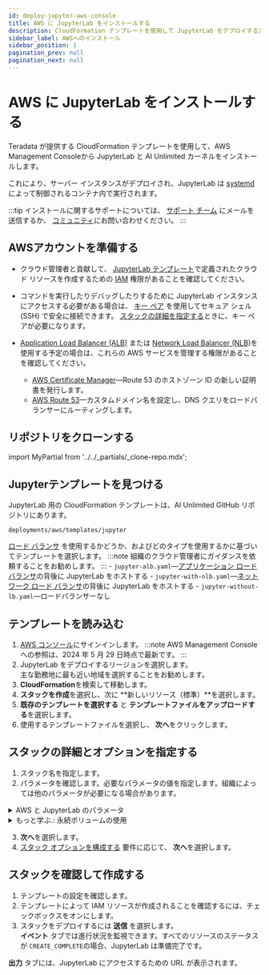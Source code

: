 ```yaml
---
id: deploy-jupyter-aws-console
title: AWS に JupyterLab をインストールする
description: CloudFormation テンプレートを使用して JupyterLab をデプロイする方法を学びます。
sidebar_label: AWSへのインストール
sidebar_position: 1
pagination_prev: null
pagination_next: null
---
```


# AWS に JupyterLab をインストールする

Teradata が提供する CloudFormation テンプレートを使用して、AWS Management Consoleから JupyterLab と AI Unlimited カーネルをインストールします。 

これにより、サーバー インスタンスがデプロイされ、JupyterLab は [systemd](../../glossary.md#systemd)によって制御されるコンテナ内で実行されます。

:::tip
インストールに関するサポートについては、 <a href="mailto:aiunlimited.support@Teradata.com">サポート チーム</a> にメールを送信するか、 [コミュニティ](https://support.teradata.com/community?id=community_forum&sys_id=b0aba91597c329d0e6d2bd8c1253affa)にお問い合わせください。
:::

## AWSアカウントを準備する

- クラウド管理者と貢献して、 [JupyterLab テンプレート](https://github.com/Teradata/ai-unlimited/tree/develop/deployments/aws/templates/jupyter)で定義されたクラウド リソースを作成するための [IAM](https://aws.amazon.com/iam/) 権限があることを確認してください。

- コマンドを実行したりデバッグしたりするために JupyterLab インスタンスにアクセスする必要がある場合は、 [キー ペア](https://docs.aws.amazon.com/AWSEC2/latest/UserGuide/ec2-key-pairs.html) を使用してセキュア シェル (SSH) で安全に接続できます。 [スタックの詳細を指定する](#specify-stack-details-and-options)ときに、キー ペアが必要になります。
  
- [Application Load Balancer (ALB)](https://docs.aws.amazon.com/elasticloadbalancing/latest/application/application-load-balancer-getting-started.html) または [Network Load Balancer (NLB)](https://docs.aws.amazon.com/elasticloadbalancing/latest/network/network-load-balancer-getting-started.html)を使用する予定の場合は、これらの AWS サービスを管理する権限があることを確認してください。
	- [AWS Certificate Manager](https://docs.aws.amazon.com/acm/)&mdash;Route 53 のホストゾーン ID の新しい証明書を発行します。
	- [AWS Route 53](https://docs.aws.amazon.com/Route53/latest/DeveloperGuide/Welcome.html)&mdash;カスタムドメイン名を設定し、DNS クエリをロードバランサーにルーティングします。


## リポジトリをクローンする

import MyPartial from '../../_partials/_clone-repo.mdx';

<MyPartial />


## Jupyterテンプレートを見つける

JupyterLab 用の CloudFormation テンプレートは、AI Unlimited GitHub リポジトリにあります。

`deployments/aws/templates/jupyter`

[ロード バランサ](../../glossary.md#load-balancer) を使用するかどうか、およびどのタイプを使用するかに基づいてテンプレートを選択します。
:::note
組織のクラウド管理者にガイダンスを依頼することをお勧めします。
:::
    - `jupyter-alb.yaml`&mdash;[アプリケーション ロード バランサ](../../glossary.md#application-load-balancer)の背後に JupyterLab をホストする
    - `jupyter-with-nlb.yaml`&mdash;[ネットワーク ロード バランサ](../../glossary.md#network-load-balancer)の背後に JupyterLab をホストする
    - `jupyter-without-lb.yaml`&mdash;ロードバランサーなし


## テンプレートを読み込む	

1. [AWS コンソール](https://aws.amazon.com)にサインインします。
   :::note
   AWS Management Consoleへの参照は、2024 年 5 月 29 日時点で最新です。
   :::
2. JupyterLab をデプロイするリージョンを選択します。<br/>
   主な勤務地に最も近い地域を選択することをお勧めします。
3. **CloudFormation**を検索して移動します。
4. **スタックを作成**を選択し、次に **新しいリソース（標準）**を選択します。
5. **既存のテンプレートを選択する** と **テンプレートファイルをアップロードする**を選択します。
6. 使用するテンプレートファイルを選択し、 **次へ**をクリックします。


## スタックの詳細とオプションを指定する

1. スタック名を指定します。
2. パラメータを確認します。必要なパラメータの値を指定します。組織によっては他のパラメータが必要になる場合があります。

<details>

<summary>AWS と JupyterLab のパラメータ</summary>

| パラメータ | 説明 | 注意事項 
|---------|-------------|-----------|
| InstanceType | サービスに使用する EC2 インスタンスタイプ。 | デフォルトで必須<br/>デフォルト: t3.small<br/>コストを節約するために、デフォルトのインスタンス タイプを使用することをお勧めします。 |
| RootVolumeSize | インスタンスに接続するルートディスクのサイズ（GB 単位）。 | デフォルトで必須<br/>デフォルト: 8<br/>8 ～ 1000 の値をサポートします。 |
| TerminationProtection | インスタンス終了保護を有効にします。 | デフォルトで必須<br/>デフォルト: false |
|IamRole | CloudFormation が新しい IAM ロールを作成するか、既存のロールを使用するかを指定します。 | デフォルトで必須<br/>デフォルト: 新規<br/>サポートされているオプション: 新規または既存 |
|IamRoleName | インスタンスに割り当てるIAMロールの名前。既存のIAMロールまたは  新しく作成された IAM ロール。 | オプション、デフォルトあり<br/>デフォルト:  ai-unlimited-iam-role<br/>新しい IAM ロールに名前を付ける場合、CloudFormation では CAPABILITY_NAMED_IAM 機能が必要です。自動生成された名前を使用するには、これを空白のままにします。 |
|IamPermissions<br/>Boundary | インスタンスに割り当てられた IAM ロールに関連付ける IAM アクセス許可境界の ARN。| オプション<br/>デフォルト: NA|
|AvailabilityZone | インスタンスをデプロイするアベイラビリティーゾーン。 | 必須<br/>デフォルト: NA<br/>値はサブネット、既存のボリュームのゾーンと一致する必要があり、インスタンス タイプは選択したゾーンで使用可能である必要があります。 |
|LoadBalancing		|インスタンスが NLB 経由でアクセスされるかどうかを指定します。 | デフォルトで必須 <br/>デフォルト: NetworkLoadBalancer<br/>サポートされているオプション: NetworkLoadBalancer または None |
|LoadBalancerScheme	| ロードバランサーが使用されている場合、このフィールドはインスタンスがインターネットからアクセスできるか、または VPC 内からのみアクセスできるかを指定します。 | オプション、デフォルトあり<br/>デフォルト: インターネット向け<br/>インターネット向けロードバランサーの DNS 名は、ノードのパブリック IP アドレスにパブリックに解決可能です。したがって、インターネット向けロードバランサーは、インターネット経由でクライアントからのリクエストをルーティングできます。内部ロードバランサーのノードにはプライベート IP アドレスのみがあります。内部ロードバランサーの DNS 名は、ノードの個人 IP アドレスにパブリックに解決可能です。したがって、内部ロードバランサーは、ロードバランサーの VPC にアクセスできるクライアントからのリクエストをルーティングできます。|
|Private	|サービスがパブリック IP のないプライベート ネットワークにデプロイされるかどうかを指定します。| 必須<br/>デフォルト: false<br/>マネージャが存在するサブネットで「パブリック IPv4 アドレスの自動割り当てを有効にする」オプションが選択されていることを確認してください。このオプションが選択されていない場合、インストールが失敗する可能性があります。|
|Session	|AWS Session Manager を使用してインスタンスにアクセスできるかどうかを指定します。| 必須<br/>デフォルト: false |
|Vpc		|インスタンスをデプロイするネットワーク。|必須<br/>デフォルト: NA|
|Subnet	|インスタンスをデプロイするサブネットワーク。 |必須<br/>デフォルト: NA<br/>サブネットは、選択した可用性ゾーンに存在する必要があります。|
|KeyName		|インスタンスの起動後にインスタンスに安全に接続できるようにする公開/秘密キーのペア。AWS アカウントを作成するときに、優先リージョンで作成するキー ペアです。| オプション<br/>デフォルト: NA<br/>SSH キーを含めない場合は、このフィールドを空白のままにします。|
|AccessCIDR	|インスタンスへのアクセスが許可される CIDR IP アドレスの範囲。| オプション<br/>デフォルト: NA<br/>この値は信頼できる IP 範囲に設定することをお勧めします。カスタム セキュリティ グループ イングレス ルールを作成しない限り、受信トラフィックを許可するには、AccessCIDR、PrefixList、または SecurityGroup の少なくとも 1 つを定義します。|
|PrefixList			| インスタンスとの通信に使用できるプレフィックス リスト。同じポリシーの適用を必要とする一連の IP アドレス範囲を定義する CIDR ブロックのコレクションです。 | オプション<br/>デフォルト: NA<br/>カスタム セキュリティ グループ イングレス ルールを作成しない限り、受信トラフィックを許可するには、AccessCIDR、PrefixList、または SecurityGroup の少なくとも 1 つを定義します。|
|SecurityGroup	|インスタンスへの受信トラフィックと送信トラフィックを制御する仮想ファイアウォール。| オプション<br/>デフォルト: NA<br/>インスタンスへのアクセスを許可するプロトコル、ポート、IP アドレスまたは CIDR ブロックを指定するルール セットとして実装されます。カスタム セキュリティ グループ イングレス ルールを作成しない限り、受信トラフィックを許可するには、AccessCIDR、PrefixList、または SecurityGroup の少なくとも 1 つを定義します。|
|UsePersistentVolume| データの保存に新しい永続ボリュームを使用するか、既存の永続ボリュームを使用するかを指定します。パラメータ セクションの下の「*詳細: 永続ボリュームの使用*」を参照してください。 |オプション、デフォルトあり<br/>デフォルト: 新規<br/>サポートされるオプションは、使用ケースに応じて、新しい永続ボリュームまたは既存のボリュームです。|
|PersistentVolumeSize	|インスタンスに接続できる永続ボリュームのサイズ（GB 単位）。|デフォルトは必須<br/>デフォルト: 20<br/>8～1000 の値をサポート|
|ExistingPersistent<br/>VolumeId		|インスタンスに接続できる既存の永続ボリュームの ID。| UsePersistentVolume が Existing に設定されている場合は必須<br/>デフォルト: NA<br/>永続ボリュームは、AI Unlimited インスタンスと同じアベイラビリティーゾーンに存在する必要があります。|
|PersistentVolume<br/>DeletionPolicy		|CloudFormation デプロイメントを削除するときの永続ボリュームの動作。| デフォルトで必須<br/>デフォルト:  Retain<br/>サポートされているオプションは、Delete、Retain、RetainExceptOnCreate、および Snapshot です。|
|LatestAmiId	|AMI の最新バージョンを指すイメージの ID。この値は SSM ルックアップに使用されます。|デフォルトでは必須<br/>デフォルト: NA<br/>このデプロイメントでは、利用可能な最新の ami-amazon-linux-latest/amzn2-ami-hvm-x86_64-gp2 イメージが使用されます。<br/>重要: この値を変更すると、スタックが壊れる可能性があります。|
| JupyterHttpPort | JupyterLab サービス UI にアクセスするためのポート。 | デフォルトで必須<br/>デフォルト: 8888|
| JupyterVersion | デプロイする JupyterLab のバージョン。 | デフォルトで必須<br/>デフォルト: latest<br/>値は、latest などのコンテナ バージョン タグです。 |
| JupyterToken | UI から JupyterLab にアクセスするために使用されるトークンまたはパスワード。 | 必須<br/>デフォルト: NA<br/>トークンは文字で始まり、英数字のみで構成されている必要があります。 許可されるパターンは ^[a-zA-Z][a-zA-Z0-9-]* です。 |
</details>

<details>

<summary>もっと学ぶ.: 永続ボリュームの使用</summary>

JupyterLab インスタンスはコンテナ内で実行され、その構成データをインスタンスのルート ボリュームのデータベースに保存します。このデータは、インスタンスをシャットダウン、再起動、またはスナップショットを作成して再起動しても保持されます。 

永続ボリュームは、コンテナ化されたアプリケーションのデータを、それが実行されるコンテナ、ポッド、またはノードの有効期間を超えて保存します。 

**永続ボリュームなし**

コンテナ、ポッド、またはノードがクラッシュまたは終了すると、JupyterLab 構成データが失われます。新しい JupyterLab インスタンスをデプロイすることはできますが、失われたインスタンスと同じ状態にすることはできません。

**永続ボリュームの場合**

コンテナ、ポッド、またはノードがクラッシュまたは終了し、JupyterLab 構成データが永続ボリュームに保存されている場合は、失われたものと同じ構成を持つ新しい JupyterLab インスタンスをデプロイできます。

**例**

1. JupyterLab をデプロイし、次のパラメータを含めます。
   - `UsePersistentVolume`: **New**
   - `PersistentVolumeDeletionPolicy`: **Retain**
3. スタックを作成したら、**Outputs** タブで `volume-id` をメモします。
4. JupyterLab を使用します。
5. JupyterLab インスタンスが失われた場合は、JupyterLab を再度デプロイし、次のパラメータを含めます。
   - `UsePersistentVolume`: **New**
   - `PersistentVolumeDeletionPolicy`: **Retain** 
   - `ExistingPersistentVolumeId`: 手順 2 でメモした値
   
 新しい JupyterLab インスタンスは、失われたインスタンスと同じ構成になります。

</details>

3. **次へ**を選択します。
4. [スタック オプションを構成する](https://docs.aws.amazon.com/AWSCloudFormation/latest/UserGuide/cfn-console-add-tags.html) 要件に応じて、 **次へ**を選択します。 


## スタックを確認して作成する

1. テンプレートの設定を確認します。 
2. テンプレートによって IAM リソースが作成されることを確認するには、チェックボックスをオンにします。 
3. スタックをデプロイするには **送信** を選択します。<br />
**イベント** タブでは進行状況を監視できます。すべてのリソースのステータスが `CREATE_COMPLETE`の場合、JupyterLab は準備完了です。 

**出力** タブには、JupyterLab にアクセスするための URL が表示されます。



